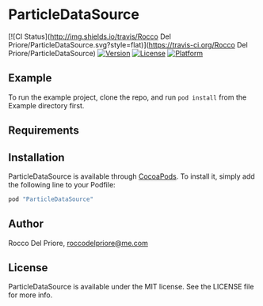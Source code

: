 # ParticleDataSource

[![CI Status](http://img.shields.io/travis/Rocco Del Priore/ParticleDataSource.svg?style=flat)](https://travis-ci.org/Rocco Del Priore/ParticleDataSource)
[![Version](https://img.shields.io/cocoapods/v/ParticleDataSource.svg?style=flat)](http://cocoapods.org/pods/ParticleDataSource)
[![License](https://img.shields.io/cocoapods/l/ParticleDataSource.svg?style=flat)](http://cocoapods.org/pods/ParticleDataSource)
[![Platform](https://img.shields.io/cocoapods/p/ParticleDataSource.svg?style=flat)](http://cocoapods.org/pods/ParticleDataSource)

## Example

To run the example project, clone the repo, and run `pod install` from the Example directory first.

## Requirements

## Installation

ParticleDataSource is available through [CocoaPods](http://cocoapods.org). To install
it, simply add the following line to your Podfile:

```ruby
pod "ParticleDataSource"
```

## Author

Rocco Del Priore, roccodelpriore@me.com

## License

ParticleDataSource is available under the MIT license. See the LICENSE file for more info.
